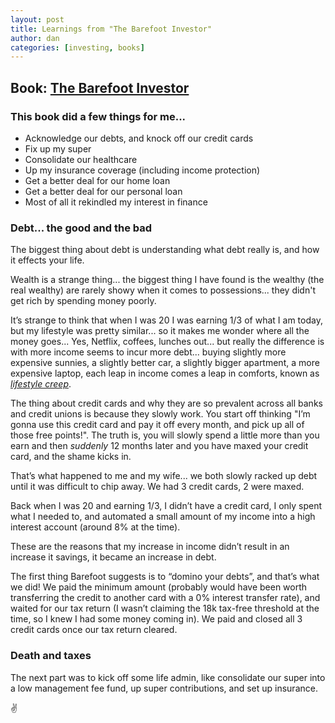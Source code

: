 ```yaml
---
layout: post
title: Learnings from "The Barefoot Investor"
author: dan
categories: [investing, books]
---
```


## Book: [The Barefoot Investor](https://barefootinvestor.com/)

### This book did a few things for me...

- Acknowledge our debts, and knock off our credit cards
- Fix up my super
- Consolidate our healthcare
- Up my insurance coverage (including income protection)
- Get a better deal for our home loan
- Get a better deal for our personal loan
- Most of all it rekindled my interest in finance

### Debt... the good and the bad

The biggest thing about debt is understanding what debt really is, and how it effects your life.

Wealth is a strange thing... the biggest thing I have found is the wealthy (the real wealthy) are rarely showy when it comes to possessions... they didn't get rich by spending money poorly.

It’s strange to think that when I was 20 I was earning 1/3 of what I am today, but my lifestyle was pretty similar... so it makes me wonder where all the money goes... Yes, Netflix, coffees, lunches out... but really the difference is with more income seems to incur more debt... buying slightly more expensive sunnies, a slightly better car, a slightly bigger apartment, a more expensive laptop, each leap in income comes a leap in comforts, known as _[lifestyle creep](https://www.forbes.com/sites/camilomaldonado/2018/08/23/slippery-slope-lifestyle-creep/)_.

The thing about credit cards and why they are so prevalent across all banks and credit unions is because they slowly work. You start off thinking "I’m gonna use this credit card and pay it off every month, and pick up all of those free points!". The truth is, you will slowly spend a little more than you earn and then _suddenly_ 12 months later and you have maxed your credit card, and the shame kicks in.

That’s what happened to me and my wife... we both slowly racked up debt until it was difficult to chip away. We had 3 credit cards, 2 were maxed.

Back when I was 20 and earning 1/3, I didn’t have a credit card, I only spent what I needed to, and automated a small amount of my income into a high interest account (around 8% at the time).

These are the reasons that my increase in income didn’t result in an increase it savings, it became an increase in debt.

The first thing Barefoot suggests is to “domino your debts”, and that’s what we did! We paid the minimum amount (probably would have been worth transferring the credit to another card with a 0% interest transfer rate), and waited for our tax return (I wasn’t claiming the 18k tax-free threshold at the time, so I knew I had some money coming in). We paid and closed all 3 credit cards once our tax return cleared.

### Death and taxes

The next part was to kick off some life admin, like consolidate our super into a low management fee fund, up super contributions, and set up insurance.

:v:
